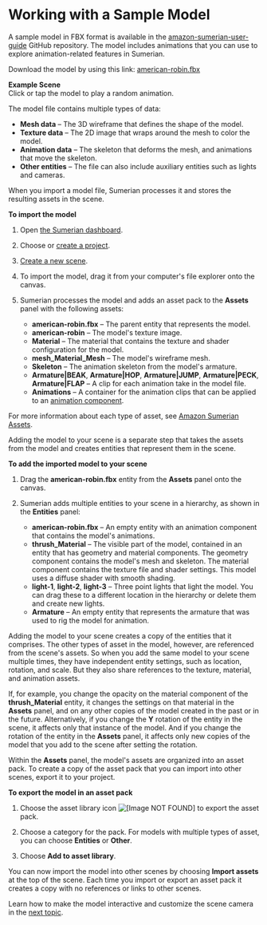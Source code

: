 # Working with a Sample Model<a name="gettingstarted-robin"></a>

A sample model in FBX format is available in the [amazon\-sumerian\-user\-guide](https://github.com/awsdocs/amazon-sumerian-user-guide/tree/master/models) GitHub repository\. The model includes animations that you can use to explore animation\-related features in Sumerian\.

Download the model by using this link: [american\-robin\.fbx](https://github.com/awsdocs/amazon-sumerian-user-guide/raw/master/models/american-robin.fbx)

**Example Scene**  
Click or tap the model to play a random animation\.

The model file contains multiple types of data:
+ **Mesh data** – The 3D wireframe that defines the shape of the model\.
+ **Texture data** – The 2D image that wraps around the mesh to color the model\.
+ **Animation data** – The skeleton that deforms the mesh, and animations that move the skeleton\.
+ **Other entities** – The file can also include auxiliary entities such as lights and cameras\.

When you import a model file, Sumerian processes it and stores the resulting assets in the scene\.

**To import the model**

1. Open [the Sumerian dashboard](https://console.aws.amazon.com/sumerian/home)\.

1. Choose or [create a project](dashboard-projects.md)\.

1. [Create a new scene](dashboard-scenes.md)\.

1. To import the model, drag it from your computer's file explorer onto the canvas\.

1. Sumerian processes the model and adds an asset pack to the **Assets** panel with the following assets:
   + **american\-robin\.fbx** – The parent entity that represents the model\.
   + **american\-robin** – The model's texture image\.
   + **Material** – The material that contains the texture and shader configuration for the model\.
   + **mesh\_Material\_Mesh** – The model's wireframe mesh\.
   + **Skeleton** – The animation skeleton from the model's armature\.
   + **Armature\|BEAK**, **Armature\|HOP**, **Armature\|JUMP**, **Armature\|PECK**, **Armature\|FLAP** – A clip for each animation take in the model file\.
   + **Animations** – A container for the animation clips that can be applied to an [animation component](entities-animation.md)\.

For more information about each type of asset, see [Amazon Sumerian Assets](sumerian-assets.md)\.

Adding the model to your scene is a separate step that takes the assets from the model and creates entities that represent them in the scene\.

**To add the imported model to your scene**

1. Drag the **american\-robin\.fbx** entity from the **Assets** panel onto the canvas\.

1. Sumerian adds multiple entities to your scene in a hierarchy, as shown in the **Entities** panel:
   + **american\-robin\.fbx** – An empty entity with an animation component that contains the model's animations\.
   + **thrush\_Material** – The visible part of the model, contained in an entity that has geometry and material components\. The geometry component contains the model's mesh and skeleton\. The material component contains the texture file and shader settings\. This model uses a diffuse shader with smooth shading\.
   + **light\-1**, **light\-2**, **light\-3** – Three point lights that light the model\. You can drag these to a different location in the hierarchy or delete them and create new lights\.
   + **Armature** – An empty entity that represents the armature that was used to rig the model for animation\.

Adding the model to your scene creates a copy of the entities that it comprises\. The other types of asset in the model, however, are referenced from the scene's assets\. So when you add the same model to your scene multiple times, they have independent entity settings, such as location, rotation, and scale\. But they also share references to the texture, material, and animation assets\.

If, for example, you change the opacity on the material component of the **thrush\_Material** entity, it changes the settings on that material in the **Assets** panel, and on any other copies of the model created in the past or in the future\. Alternatively, if you change the **Y** rotation of the entity in the scene, it affects only that instance of the model\. And if you change the rotation of the entity in the **Assets** panel, it affects only new copies of the model that you add to the scene after setting the rotation\.

Within the **Assets** panel, the model's assets are organized into an asset pack\. To create a copy of the asset pack that you can import into other scenes, export it to your project\.

**To export the model in an asset pack**

1. Choose the asset library icon ![\[Image NOT FOUND\]](http://docs.aws.amazon.com/sumerian/latest/userguide/images/assets-icons-assetlib.png) to export the asset pack\.

1. Choose a category for the pack\. For models with multiple types of asset, you can choose **Entities** or **Other**\.

1. Choose **Add to asset library**\.

You can now import the model into other scenes by choosing **Import assets** at the top of the scene\. Each time you import or export an asset pack it creates a copy with no references or links to other scenes\.

Learn how to make the model interactive and customize the scene camera in the [next topic](gettingstarted-showcase.md)\.